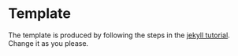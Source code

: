 # Template
The template is produced by following the steps in the [jekyll tutorial](https://jekyllrb.com/docs/step-by-step/01-setup/).
Change it as you please.

